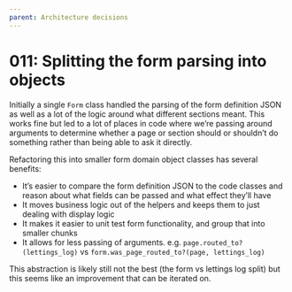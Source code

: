 ```yaml
---
parent: Architecture decisions
---
```


# 011: Splitting the form parsing into objects

Initially a single `Form` class handled the parsing of the form definition JSON as well as a lot of the logic around what different sections meant. This works fine but led to a lot of places in code where we’re passing around arguments to determine whether a page or section should or shouldn’t do something rather than being able to ask it directly.

Refactoring this into smaller form domain object classes has several benefits:

- It’s easier to compare the form definition JSON to the code classes and reason about what fields can be passed and what effect they’ll have
- It moves business logic out of the helpers and keeps them to just dealing with display logic
- It makes it easier to unit test form functionality, and group that into smaller chunks
- It allows for less passing of arguments. e.g. `page.routed_to?(lettings_log)` vs `form.was_page_routed_to?(page, lettings_log)`

This abstraction is likely still not the best (the form vs lettings log split) but this seems like an improvement that can be iterated on.
